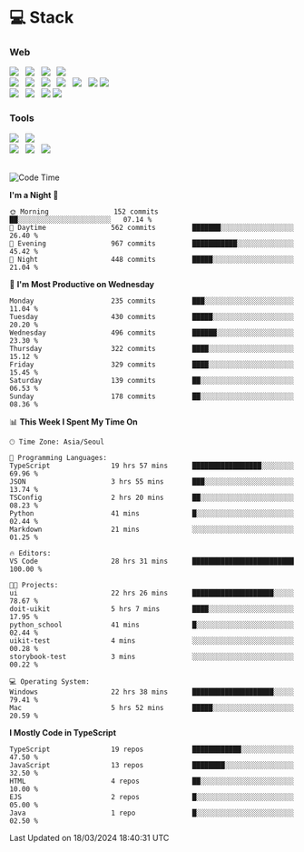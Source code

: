 <h1>💻 Stack</h1>
<div>
 <h3>Web</h3>
 <!-- badge : https://shields.io/ -->
 <!-- icon : https://simpleicons.org/?q=Get -->
 <img src="https://img.shields.io/badge/HTML5-e74c3c?style=flat-square&logo=HTML5&logoColor=white"/> &nbsp 
 <img src="https://img.shields.io/badge/CSS3-0A84FF?style=flat-square&logo=CSS3&logoColor=white"/> &nbsp 
 <img src="https://img.shields.io/badge/JavaScript-FFCD11?style=flat-square&logo=JavaScript&logoColor=white"/> &nbsp 
 <img src="https://img.shields.io/badge/TypeScript-3075C0?style=flat-square&logo=TypeScript&logoColor=white"/>
 <br/>
 <img src="https://img.shields.io/badge/Next-000000?style=flat-square&logo=nextdotjs&logoColor=white"/> &nbsp 
 <img src="https://img.shields.io/badge/React-00BCF6?style=flat-square&logo=React&logoColor=white"/> &nbsp 
 <img src="https://img.shields.io/badge/Redux-764ABC?style=flat-square&logo=Redux&logoColor=white"/> &nbsp
 <img src="https://img.shields.io/badge/Recoil-3578E5?style=flat-square&logo=recoil&logoColor=white"/> &nbsp
 <img src="https://img.shields.io/badge/React-Query-FF4154?style=flat-square&logo=reactquery&logoColor=white"/> &nbsp 
 <img src="https://img.shields.io/badge/styled%2Dcomponents-DB7093?style=flat-square&logo=styled%2Dcomponents&logoColor=white"/>
 <img src="https://img.shields.io/badge/CSS Modules-000000?style=flat-square&logo=CSS Modules&logoColor=white"/> &nbsp 
 <br/>
 <img src="https://img.shields.io/badge/Node-339933?style=flat-square&logo=Node.js&logoColor=white"/> &nbsp 
 <img src="https://img.shields.io/badge/Express-000000?style=flat-square&logo=Express&logoColor=white"/> &nbsp 
 <img src="https://img.shields.io/badge/MongoDB-47A248?style=flat-square&logo=MongoDB&logoColor=white"/>
 <img src="https://img.shields.io/badge/MariaDB-003545?style=flat-square&logo=mariadb&logoColor=white"/>
 
 <h3>Tools</h3>
 <img src="https://img.shields.io/badge/Visual Studio Code-007ACC?style=flat-square&logo=Visual Studio Code&logoColor=white"/> &nbsp 
 <img src="https://img.shields.io/badge/Postman-FF6C37?style=flat-square&logo=Postman&logoColor=white"/> &nbsp
 <br>
 <img src="https://img.shields.io/badge/Adobe Photoshop-31A8FF?style=flat-square&logo=Adobe Photoshop&logoColor=white"/> &nbsp 
 <img src="https://img.shields.io/badge/Adobe Illustrator-FF9A00?style=flat-square&logo=Adobe Illustrator&logoColor=white"/> &nbsp 
 <img src="https://img.shields.io/badge/Figma-F24E1E?style=flat-square&logo=Figma&logoColor=white"/> &nbsp
</div>

<br>

<!--START_SECTION:waka-->
![Code Time](http://img.shields.io/badge/Code%20Time-969%20hrs%207%20mins-blue)

**I'm a Night 🦉** 

```text
🌞 Morning                152 commits         ██░░░░░░░░░░░░░░░░░░░░░░░   07.14 % 
🌆 Daytime                562 commits         ███████░░░░░░░░░░░░░░░░░░   26.40 % 
🌃 Evening                967 commits         ███████████░░░░░░░░░░░░░░   45.42 % 
🌙 Night                  448 commits         █████░░░░░░░░░░░░░░░░░░░░   21.04 % 
```
📅 **I'm Most Productive on Wednesday** 

```text
Monday                   235 commits         ███░░░░░░░░░░░░░░░░░░░░░░   11.04 % 
Tuesday                  430 commits         █████░░░░░░░░░░░░░░░░░░░░   20.20 % 
Wednesday                496 commits         ██████░░░░░░░░░░░░░░░░░░░   23.30 % 
Thursday                 322 commits         ████░░░░░░░░░░░░░░░░░░░░░   15.12 % 
Friday                   329 commits         ████░░░░░░░░░░░░░░░░░░░░░   15.45 % 
Saturday                 139 commits         ██░░░░░░░░░░░░░░░░░░░░░░░   06.53 % 
Sunday                   178 commits         ██░░░░░░░░░░░░░░░░░░░░░░░   08.36 % 
```


📊 **This Week I Spent My Time On** 

```text
🕑︎ Time Zone: Asia/Seoul

💬 Programming Languages: 
TypeScript               19 hrs 57 mins      █████████████████░░░░░░░░   69.96 % 
JSON                     3 hrs 55 mins       ███░░░░░░░░░░░░░░░░░░░░░░   13.74 % 
TSConfig                 2 hrs 20 mins       ██░░░░░░░░░░░░░░░░░░░░░░░   08.23 % 
Python                   41 mins             █░░░░░░░░░░░░░░░░░░░░░░░░   02.44 % 
Markdown                 21 mins             ░░░░░░░░░░░░░░░░░░░░░░░░░   01.25 % 

🔥 Editors: 
VS Code                  28 hrs 31 mins      █████████████████████████   100.00 % 

🐱‍💻 Projects: 
ui                       22 hrs 26 mins      ████████████████████░░░░░   78.67 % 
doit-uikit               5 hrs 7 mins        ████░░░░░░░░░░░░░░░░░░░░░   17.95 % 
python_school            41 mins             █░░░░░░░░░░░░░░░░░░░░░░░░   02.44 % 
uikit-test               4 mins              ░░░░░░░░░░░░░░░░░░░░░░░░░   00.28 % 
storybook-test           3 mins              ░░░░░░░░░░░░░░░░░░░░░░░░░   00.22 % 

💻 Operating System: 
Windows                  22 hrs 38 mins      ████████████████████░░░░░   79.41 % 
Mac                      5 hrs 52 mins       █████░░░░░░░░░░░░░░░░░░░░   20.59 % 
```

**I Mostly Code in TypeScript** 

```text
TypeScript               19 repos            ████████████░░░░░░░░░░░░░   47.50 % 
JavaScript               13 repos            ████████░░░░░░░░░░░░░░░░░   32.50 % 
HTML                     4 repos             ██░░░░░░░░░░░░░░░░░░░░░░░   10.00 % 
EJS                      2 repos             █░░░░░░░░░░░░░░░░░░░░░░░░   05.00 % 
Java                     1 repo              █░░░░░░░░░░░░░░░░░░░░░░░░   02.50 % 
```




 Last Updated on 18/03/2024 18:40:31 UTC
<!--END_SECTION:waka-->
